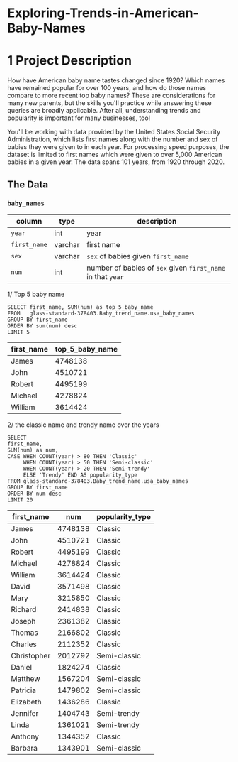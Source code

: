 # Exploring-Trends-in-American-Baby-Names

# 1 Project Description

How have American baby name tastes changed since 1920? Which names have remained popular for over 100 years, and how do those names compare to more recent top baby names? These are considerations for many new parents, but the skills you'll practice while answering these queries are broadly applicable. After all, understanding trends and popularity is important for many businesses, too!

You'll be working with data provided by the United States Social Security Administration, which lists first names along with the number and sex of babies they were given to in each year. For processing speed purposes, the dataset is limited to first names which were given to over 5,000 American babies in a given year. The data spans 101 years, from 1920 through 2020.

## The Data

### `baby_names`

| column         | type    | description                                                                  |
| -------------- | ------- | ------------------------------------------------------------------------ |
| `year`         | int     | year                                                                     |
| `first_name`   | varchar | first name                                                               |
| `sex`          | varchar | `sex` of babies given `first_name`                                       |
| `num`          | int     | number of babies of `sex` given `first_name` in that `year`              |

1/ Top 5 baby name 

    SELECT first_name, SUM(num) as top_5_baby_name
    FROM   glass-standard-378403.Baby_trend_name.usa_baby_names
    GROUP BY first_name
    ORDER BY sum(num) desc
    LIMIT 5

| first_name | top_5_baby_name |
|------------|-----------------|
| James      | 4748138         |
| John       | 4510721         |
| Robert     | 4495199         |
| Michael    | 4278824         |
| William    | 3614424         |


2/  the classic name and trendy name over the years

    SELECT
    first_name,
    SUM(num) as num,
    CASE WHEN COUNT(year) > 80 THEN 'Classic'
         WHEN COUNT(year) > 50 THEN 'Semi-classic'
         WHEN COUNT(year) > 20 THEN 'Semi-trendy'
         ELSE 'Trendy' END AS popularity_type
    FROM glass-standard-378403.Baby_trend_name.usa_baby_names
    GROUP BY first_name
    ORDER BY num desc
    LIMIT 20
    
| first_name  | num     | popularity_type |
|-------------|---------|-----------------|
| James       | 4748138 | Classic         |
| John        | 4510721 | Classic         |
| Robert      | 4495199 | Classic         |
| Michael     | 4278824 | Classic         |
| William     | 3614424 | Classic         |
| David       | 3571498 | Classic         |
| Mary        | 3215850 | Classic         |
| Richard     | 2414838 | Classic         |
| Joseph      | 2361382 | Classic         |
| Thomas      | 2166802 | Classic         |
| Charles     | 2112352 | Classic         |
| Christopher | 2012792 | Semi-classic    |
| Daniel      | 1824274 | Classic         |
| Matthew     | 1567204 | Semi-classic    |
| Patricia    | 1479802 | Semi-classic    |
| Elizabeth   | 1436286 | Classic         |
| Jennifer    | 1404743 | Semi-trendy     |
| Linda       | 1361021 | Semi-trendy     |
| Anthony     | 1344352 | Classic         |
| Barbara     | 1343901 | Semi-classic    |


